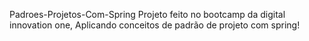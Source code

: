 Padroes-Projetos-Com-Spring
Projeto feito no bootcamp da digital innovation one, Aplicando conceitos de padrão de projeto com spring!